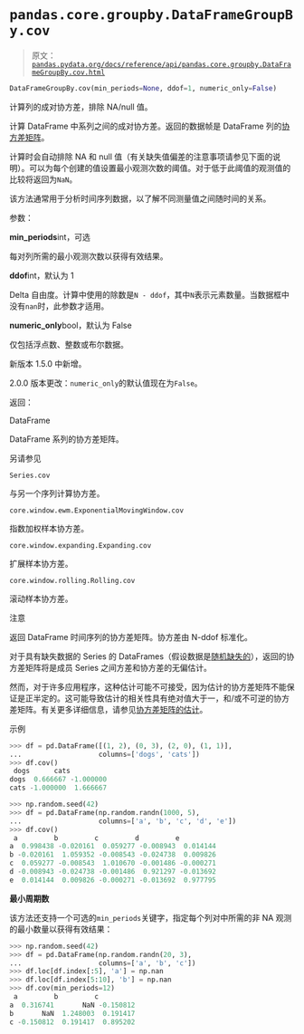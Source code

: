 # `pandas.core.groupby.DataFrameGroupBy.cov`

> 原文：[`pandas.pydata.org/docs/reference/api/pandas.core.groupby.DataFrameGroupBy.cov.html`](https://pandas.pydata.org/docs/reference/api/pandas.core.groupby.DataFrameGroupBy.cov.html)

```py
DataFrameGroupBy.cov(min_periods=None, ddof=1, numeric_only=False)
```

计算列的成对协方差，排除 NA/null 值。

计算 DataFrame 中系列之间的成对协方差。返回的数据帧是 DataFrame 列的[协方差矩阵](https://en.wikipedia.org/wiki/Covariance_matrix)。

计算时会自动排除 NA 和 null 值（有关缺失值偏差的注意事项请参见下面的说明）。可以为每个创建的值设置最小观测次数的阈值。对于低于此阈值的观测值的比较将返回为`NaN`。

该方法通常用于分析时间序列数据，以了解不同测量值之间随时间的关系。

参数：

**min_periods**int，可选

每对列所需的最小观测次数以获得有效结果。

**ddof**int，默认为 1

Delta 自由度。计算中使用的除数是`N - ddof`，其中`N`表示元素数量。当数据框中没有`nan`时，此参数才适用。

**numeric_only**bool，默认为 False

仅包括浮点数、整数或布尔数据。

新版本 1.5.0 中新增。

2.0.0 版本更改：`numeric_only`的默认值现在为`False`。

返回：

DataFrame

DataFrame 系列的协方差矩阵。

另请参见

`Series.cov`

与另一个序列计算协方差。

`core.window.ewm.ExponentialMovingWindow.cov`

指数加权样本协方差。

`core.window.expanding.Expanding.cov`

扩展样本协方差。

`core.window.rolling.Rolling.cov`

滚动样本协方差。

注意

返回 DataFrame 时间序列的协方差矩阵。协方差由 N-ddof 标准化。

对于具有缺失数据的 Series 的 DataFrames（假设数据是[随机缺失的](https://en.wikipedia.org/wiki/Missing_data#Missing_at_random)），返回的协方差矩阵将是成员 Series 之间方差和协方差的无偏估计。

然而，对于许多应用程序，这种估计可能不可接受，因为估计的协方差矩阵不能保证是正半定的。这可能导致估计的相关性具有绝对值大于一，和/或不可逆的协方差矩阵。有关更多详细信息，请参见[协方差矩阵的估计](https://en.wikipedia.org/w/index.php?title=Estimation_of_covariance_matrices)。

示例

```py
>>> df = pd.DataFrame([(1, 2), (0, 3), (2, 0), (1, 1)],
...                   columns=['dogs', 'cats'])
>>> df.cov()
 dogs      cats
dogs  0.666667 -1.000000
cats -1.000000  1.666667 
```

```py
>>> np.random.seed(42)
>>> df = pd.DataFrame(np.random.randn(1000, 5),
...                   columns=['a', 'b', 'c', 'd', 'e'])
>>> df.cov()
 a         b         c         d         e
a  0.998438 -0.020161  0.059277 -0.008943  0.014144
b -0.020161  1.059352 -0.008543 -0.024738  0.009826
c  0.059277 -0.008543  1.010670 -0.001486 -0.000271
d -0.008943 -0.024738 -0.001486  0.921297 -0.013692
e  0.014144  0.009826 -0.000271 -0.013692  0.977795 
```

**最小周期数**

该方法还支持一个可选的`min_periods`关键字，指定每个列对中所需的非 NA 观测的最小数量以获得有效结果：

```py
>>> np.random.seed(42)
>>> df = pd.DataFrame(np.random.randn(20, 3),
...                   columns=['a', 'b', 'c'])
>>> df.loc[df.index[:5], 'a'] = np.nan
>>> df.loc[df.index[5:10], 'b'] = np.nan
>>> df.cov(min_periods=12)
 a         b         c
a  0.316741       NaN -0.150812
b       NaN  1.248003  0.191417
c -0.150812  0.191417  0.895202 
```
